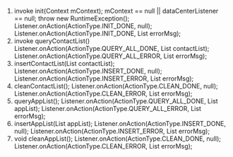 1. invoke init(Context mContext);
   mContext == null || dataCenterListener == null; throw new RuntimeException();
   Listener.onAction(ActionType.INIT_DONE, null);
   Listener.onAction(ActionType.INIT_DONE, List<String> errorMsg);
2. invoke queryContactList()
   Listener.onAction(ActionType.QUERY_ALL_DONE, List<Contact> contactList);
   Listener.onAction(ActionType.QUERY_ALL_ERROR, List<String> errorMsg);
3. insertContactList(List<Contact> contactList);
   Listener.onAction(ActionType.INSERT_DONE, null);
   Listener.onAction(ActionType.INSERT_ERROR, List<String> errorMsg);
4. cleanContactList();
   Listener.onAction(ActionType.CLEAN_DONE, null);
   Listener.onAction(ActionType.CLEAN_ERROR, List<String> errorMsg);
5. queryAppList();
   Listener.onAction(ActionType.QUERY_ALL_DONE, List<App> appList);
   Listener.onAction(ActionType.QUERY_ALL_ERROR, List<String> errorMsg);
6. insertAppList(List<App> appList);
   Listener.onAction(ActionType.INSERT_DONE, null);
   Listener.onAction(ActionType.INSERT_ERROR, List<String> errorMsg);
7. void cleanAppList();
   Listener.onAction(ActionType.CLEAN_DONE, null);
   Listener.onAction(ActionType.CLEAN_ERROR, List<String> errorMsg);